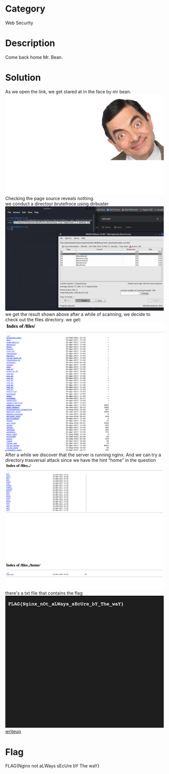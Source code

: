 # Category
Web Security
# Description
Come back home Mr. Bean.
# Solution 
As we open the link, we get stared at in the face by mr bean.</br>
![mrBean](./img1.png)</br> 
Checking the page source reveals nothing.</br> 
we conduct a directoyr brutefroce using dirbuster</br>
![dirbuster](./img2.png)</br>
we get the result shown above after a while of scanning, we decide to check out the files directory. we get:</br>
![files](./img3.png)</br>
After a while we discover that the server is running nginx. And we can try a directory trasversal attack since we have the hint “home” in the question </br>
![files..](./img4.png)</br>
![/home](./img5.png)</br>
there's a txt file that contains the flag</br>
![flag](./img6.png)</br>
[writeup](https://medium.com/@ahmed-sayed/bean-challenge-cybertalents-5765747cb7ab)
# Flag
FLAG(Nginx not aLWays sEcUre bY The waY}